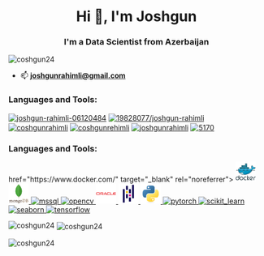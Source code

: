 <h1 align="center">Hi 👋, I'm Joshgun</h1>
<h3 align="center">I'm a Data Scientist from Azerbaijan</h3>

<p align="left"> <img src="https://komarev.com/ghpvc/?username=coshgun24&label=Profile%20views&color=0e75b6&style=flat" alt="coshgun24" /> </p>

- 📫 **joshgunrahimli@gmail.com**

<h3 align="left">Languages and Tools:</h3>
<a href="https://www.linkedin.com/in/joshgunrahimli/" target="blank"><img align="center" src="https://raw.githubusercontent.com/rahuldkjain/github-profile-readme-generator/master/src/images/icons/Social/linked-in-alt.svg" alt="joshgun-rahimli-06120484" height="30" width="40" /></a>
<a href="https://stackoverflow.com/users/19828077/joshgun-rahimli" target="blank"><img align="center" src="https://raw.githubusercontent.com/rahuldkjain/github-profile-readme-generator/master/src/images/icons/Social/stack-overflow.svg" alt="19828077/joshgun-rahimli" height="30" width="40" /></a>
<a href="https://kaggle.com/coshgunrahimli" target="blank"><img align="center" src="https://raw.githubusercontent.com/rahuldkjain/github-profile-readme-generator/master/src/images/icons/Social/kaggle.svg" alt="coshgunrahimli" height="30" width="40" /></a>
<a href="https://www.hackerrank.com/coshgunrehimli" target="blank"><img align="center" src="https://raw.githubusercontent.com/rahuldkjain/github-profile-readme-generator/master/src/images/icons/Social/hackerrank.svg" alt="coshgunrehimli" height="30" width="40" /></a>
<a href="https://www.leetcode.com/joshgunrahimli" target="blank"><img align="center" src="https://raw.githubusercontent.com/rahuldkjain/github-profile-readme-generator/master/src/images/icons/Social/leet-code.svg" alt="joshgunrahimli" height="30" width="40" /></a>
<a href="discordapp.com/" target="blank"><img align="center" src="https://raw.githubusercontent.com/rahuldkjain/github-profile-readme-generator/master/src/images/icons/Social/discord.svg" alt="5170" height="30" width="40" /></a>
</p>

<h3 align="left">Languages and Tools:</h3>
href="https://www.docker.com/" target="_blank" rel="noreferrer"> <img src="https://raw.githubusercontent.com/devicons/devicon/master/icons/docker/docker-original-wordmark.svg" alt="docker" width="40" height="40"/> </a> <a href="https://kotlinlang.org" target="_blank" rel="noreferrer"> <img  rel="noreferrer"> <img src="https://raw.githubusercontent.com/devicons/devicon/master/icons/mongodb/mongodb-original-wordmark.svg" alt="mongodb" width="40" height="40"/> </a> <a href="https://www.microsoft.com/en-us/sql-server" target="_blank" rel="noreferrer"> <img src="https://www.svgrepo.com/show/303229/microsoft-sql-server-logo.svg" alt="mssql" width="40" height="40"/> </a> <a href="https://opencv.org/" target="_blank" rel="noreferrer"> <img src="https://www.vectorlogo.zone/logos/opencv/opencv-icon.svg" alt="opencv" width="40" height="40"/> </a> <a href="https://www.oracle.com/" target="_blank" rel="noreferrer"> <img src="https://raw.githubusercontent.com/devicons/devicon/master/icons/oracle/oracle-original.svg" alt="oracle" width="40" height="40"/> </a> <a href="https://pandas.pydata.org/" target="_blank" rel="noreferrer"> <img src="https://raw.githubusercontent.com/devicons/devicon/2ae2a900d2f041da66e950e4d48052658d850630/icons/pandas/pandas-original.svg" alt="pandas" width="40" height="40"/> </a> <a href="https://www.python.org" target="_blank" rel="noreferrer"> <img src="https://raw.githubusercontent.com/devicons/devicon/master/icons/python/python-original.svg" alt="python" width="40" height="40"/> </a> <a href="https://pytorch.org/" target="_blank" rel="noreferrer"> <img src="https://www.vectorlogo.zone/logos/pytorch/pytorch-icon.svg" alt="pytorch" width="40" height="40"/> </a> <a href="https://scikit-learn.org/" target="_blank" rel="noreferrer"> <img src="https://upload.wikimedia.org/wikipedia/commons/0/05/Scikit_learn_logo_small.svg" alt="scikit_learn" width="40" height="40"/> </a> <a href="https://seaborn.pydata.org/" target="_blank" rel="noreferrer"> <img src="https://seaborn.pydata.org/_images/logo-mark-lightbg.svg" alt="seaborn" width="40" height="40"/> </a> <a href="https://www.tensorflow.org" target="_blank" rel="noreferrer"> <img src="https://www.vectorlogo.zone/logos/tensorflow/tensorflow-icon.svg" alt="tensorflow" width="40" height="40"/> </a> </p>

<p><img align="left" src="https://github-readme-stats.vercel.app/api/top-langs?username=coshgun24&show_icons=true&locale=en&layout=compact" alt="coshgun24" /></p>

<p>&nbsp;<img align="center" src="https://github-readme-stats.vercel.app/api?username=coshgun24&show_icons=true&locale=en" alt="coshgun24" /></p>

<p><img align="center" src="https://github-readme-streak-stats.herokuapp.com/?user=coshgun24&" alt="coshgun24" /></p>

